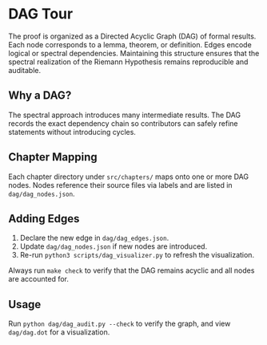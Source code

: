 # DAG Tour

The proof is organized as a Directed Acyclic Graph (DAG) of formal results.
Each node corresponds to a lemma, theorem, or definition. Edges encode logical
or spectral dependencies. Maintaining this structure ensures that the spectral
realization of the Riemann Hypothesis remains reproducible and auditable.

## Why a DAG?

The spectral approach introduces many intermediate results. The DAG records the
exact dependency chain so contributors can safely refine statements without
introducing cycles.

## Chapter Mapping

Each chapter directory under `src/chapters/` maps onto one or more DAG nodes.
Nodes reference their source files via labels and are listed in `dag/dag_nodes.json`.

## Adding Edges

1. Declare the new edge in `dag/dag_edges.json`.
2. Update `dag/dag_nodes.json` if new nodes are introduced.
3. Re-run `python3 scripts/dag_visualizer.py` to refresh the visualization.

Always run `make check` to verify that the DAG remains acyclic and all nodes are
accounted for.

## Usage

Run `python dag/dag_audit.py --check` to verify the graph, and view `dag/dag.dot` for a visualization.
